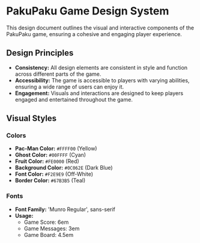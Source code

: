 # PakuPaku Game Design System

This design document outlines the visual and interactive components of the PakuPaku game, ensuring a cohesive and engaging player experience.

## Design Principles

- **Consistency:** All design elements are consistent in style and function across different parts of the game.
- **Accessibility:** The game is accessible to players with varying abilities, ensuring a wide range of users can enjoy it.
- **Engagement:** Visuals and interactions are designed to keep players engaged and entertained throughout the game.

## Visual Styles

### Colors

- **Pac-Man Color:** `#FFFF00` (Yellow)
- **Ghost Color:** `#00FFFF` (Cyan)
- **Fruit Color:** `#FE0000` (Red)
- **Background Color:** `#0C062E` (Dark Blue)
- **Font Color:** `#F2E9E9` (Off-White)
- **Border Color:** `#67B3B5` (Teal)

### Fonts

- **Font Family:** 'Munro Regular', sans-serif
- **Usage:**
  - Game Score: 6em
  - Game Messages: 3em
  - Game Board: 4.5em